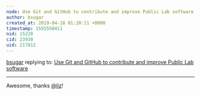 ```yaml
---
node: Use Git and GitHub to contribute and improve Public Lab software
author: bsugar
created_at: 2019-04-18 01:20:11 +0000
timestamp: 1555550411
nid: 15228
cid: 23930
uid: 217812
---
```




[bsugar](../profile/bsugar) replying to: [Use Git and GitHub to contribute and improve Public Lab software](../notes/warren/11-22-2017/use-git-and-github-to-contribute-and-improve-public-lab-software)

----
 Awesome, thanks [@liz](/profile/liz)!